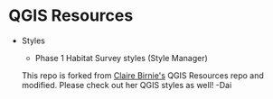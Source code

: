 # QGIS Resources

- Styles
  - Phase 1 Habitat Survey styles (Style Manager)
  
  This repo is forked from [Claire Birnie's](https://github.com/clairebirnie/qgis_resources) QGIS Resources repo and modified.
  Please check out her QGIS styles as well!
  -Dai


